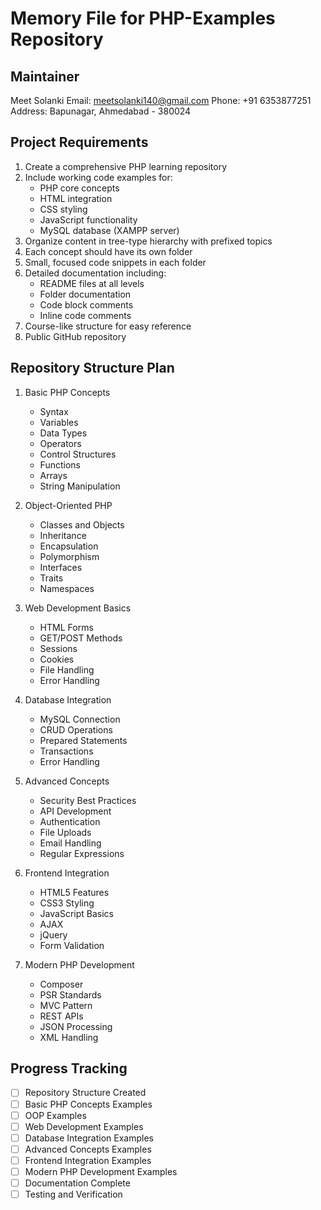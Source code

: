 # Memory File for PHP-Examples Repository

## Maintainer

Meet Solanki
Email: meetsolanki140@gmail.com
Phone: +91 6353877251
Address: Bapunagar, Ahmedabad - 380024

## Project Requirements

1. Create a comprehensive PHP learning repository
2. Include working code examples for:
   - PHP core concepts
   - HTML integration
   - CSS styling
   - JavaScript functionality
   - MySQL database (XAMPP server)
3. Organize content in tree-type hierarchy with prefixed topics
4. Each concept should have its own folder
5. Small, focused code snippets in each folder
6. Detailed documentation including:
   - README files at all levels
   - Folder documentation
   - Code block comments
   - Inline code comments
7. Course-like structure for easy reference
8. Public GitHub repository

## Repository Structure Plan

1. Basic PHP Concepts
   - Syntax
   - Variables
   - Data Types
   - Operators
   - Control Structures
   - Functions
   - Arrays
   - String Manipulation

2. Object-Oriented PHP
   - Classes and Objects
   - Inheritance
   - Encapsulation
   - Polymorphism
   - Interfaces
   - Traits
   - Namespaces

3. Web Development Basics
   - HTML Forms
   - GET/POST Methods
   - Sessions
   - Cookies
   - File Handling
   - Error Handling

4. Database Integration
   - MySQL Connection
   - CRUD Operations
   - Prepared Statements
   - Transactions
   - Error Handling

5. Advanced Concepts
   - Security Best Practices
   - API Development
   - Authentication
   - File Uploads
   - Email Handling
   - Regular Expressions

6. Frontend Integration
   - HTML5 Features
   - CSS3 Styling
   - JavaScript Basics
   - AJAX
   - jQuery
   - Form Validation

7. Modern PHP Development
   - Composer
   - PSR Standards
   - MVC Pattern
   - REST APIs
   - JSON Processing
   - XML Handling

## Progress Tracking

- [ ] Repository Structure Created
- [ ] Basic PHP Concepts Examples
- [ ] OOP Examples
- [ ] Web Development Examples
- [ ] Database Integration Examples
- [ ] Advanced Concepts Examples
- [ ] Frontend Integration Examples
- [ ] Modern PHP Development Examples
- [ ] Documentation Complete
- [ ] Testing and Verification